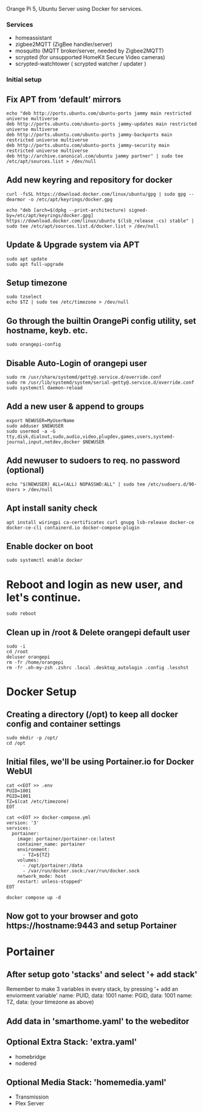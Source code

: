 Orange Pi 5, Ubuntu Server using Docker for services.

### Services
- homeassistant
- zigbee2MQTT (ZigBee handler/server)
- mosquitto (MQTT broker/server, needed by Zigbee2MQTT)
- scrypted (for unsupported HomeKit Secure Video cameras)
- scrypted-watchtower ( scrypted watcher / updater )


### Initial setup

## Fix APT from ‘default’ mirrors
```
echo "deb http://ports.ubuntu.com/ubuntu-ports jammy main restricted universe multiverse
deb http://ports.ubuntu.com/ubuntu-ports jammy-updates main restricted universe multiverse
deb http://ports.ubuntu.com/ubuntu-ports jammy-backports main restricted universe multiverse
deb http://ports.ubuntu.com/ubuntu-ports jammy-security main restricted universe multiverse
deb http://archive.canonical.com/ubuntu jammy partner" | sudo tee /etc/apt/sources.list > /dev/null
```

## Add new keyring and repository for docker
```
curl -fsSL https://download.docker.com/linux/ubuntu/gpg | sudo gpg --dearmor -o /etc/apt/keyrings/docker.gpg

echo "deb [arch=$(dpkg --print-architecture) signed-by=/etc/apt/keyrings/docker.gpg] https://download.docker.com/linux/ubuntu $(lsb_release -cs) stable" | sudo tee /etc/apt/sources.list.d/docker.list > /dev/null
```

## Update & Upgrade system via APT
```
sudo apt update
sudo apt full-upgrade
```

## Setup timezone
```
sudo tzselect
echo $TZ | sudo tee /etc/timezone > /dev/null

```

## Go through the builtin OrangePi config utility, set hostname, keyb. etc.
```
sudo orangepi-config
```

## Disable Auto-Login of orangepi user
```
sudo rm /usr/share/systemd/getty@.service.d/override.conf
sudo rm /usr/lib/systemd/system/serial-getty@.service.d/override.conf
sudo systemctl daemon-reload
```

## Add a new user & append to groups
```
export NEWUSER=MyUserName
sudo adduser $NEWUSER
sudo usermod -a -G tty,disk,dialout,sudo,audio,video,plugdev,games,users,systemd-journal,input,netdev,docker $NEWUSER
```

## Add newuser to sudoers to req. no password (optional)
```
echo "$(NEWUSER) ALL=(ALL) NOPASSWD:ALL" | sudo tee /etc/sudoers.d/90-Users > /dev/null
```

## Apt install sanity check
```
apt install wiringpi ca-certificates curl gnupg lsb-release docker-ce docker-ce-cli containerd.io docker-compose-plugin
```

## Enable docker on boot
```
sudo systemctl enable docker
```

# Reboot and login as new user, and let's continue.
```
sudo reboot
```

## Clean up in /root & Delete orangepi default user
```
sudo -i
cd /root
deluser orangepi
rm -fr /home/orangepi
rm -fr .oh-my-zsh .zshrc .local .desktop_autologin .config .lesshst
```

# Docker Setup

## Creating a directory (/opt) to keep all docker config and container settings
```
sudo mkdir -p /opt/
cd /opt
```

## Initial files, we'll be using Portainer.io for Docker WebUI
```
cat <<EOT >> .env
PUID=1001
PGID=1001
TZ=$(cat /etc/timezone)
EOT

cat <<EOT >> docker-compose.yml
version: '3'
services:
  portainer:
    image: portainer/portainer-ce:latest
    container_name: portainer
    environment:
      - TZ=${TZ}
    volumes:
      - /opt/portainer:/data
      - /var/run/docker.sock:/var/run/docker.sock
    network_mode: host
    restart: unless-stopped"
EOT

docker compose up -d
```

## Now got to your browser and goto https://hostname:9443 and setup Portainer

# Portainer

## After setup goto 'stacks' and select '+ add stack'

Remember to make 3 variables in every stack, by pressing '+ add an enviorment variable'
name: PUID, data: 1001
name: PGID, data: 1001
name: TZ, data: (your timezone as above)

## Add data in 'smarthome.yaml' to the webeditor

## Optional Extra Stack: 'extra.yaml'
- homebridge
- nodered

## Optional Media Stack: 'homemedia.yaml'
- Transmission
- Plex Server

